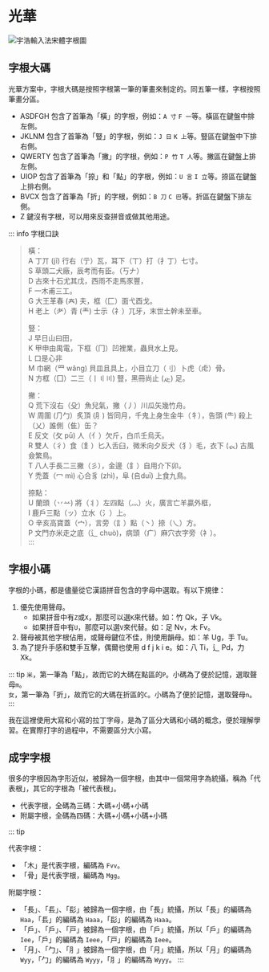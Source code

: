 # 光華

![宇浩輸入法宋體字根圖](/yulight.webp)

## 字根大碼

光華方案中，字根大碼是按照字根第一筆的筆畫來制定的。同五筆一樣，字根按照筆畫分區。

- ASDFGH 包含了首筆為「橫」的字根，例如：`A 寸` `F 一`等。橫區在鍵盤中排左側。
- JKLNM 包含了首筆為「豎」的字根，例如：`J 日` `K 上`等。豎區在鍵盤中下排右側。
- QWERTY 包含了首筆為「撇」的字根，例如：`P 竹` `T 人`等。撇區在鍵盤上排左側。
- UIOP 包含了首筆為「捺」和「點」的字根，例如：`U 言` `I 立`等。捺區在鍵盤上排右側。
- BVCX 包含了首筆為「折」的字根，例如：`B 刀` `C 巴`等。折區在鍵盤下排左側。
- Z 鍵沒有字根，可以用來反查拼音或做其他用途。

::: info 字根口訣
>橫：  
>A 丁丌 (jī) 行右（亍）瓦，耳下（丅）打（扌丁）七寸。  
>S 草頭二犬廠，辰考而有臣。（丂𠂇）  
>D 古來十石尤其戊，西雨不走馬豕豐，  
>F 一木甫三工。  
>G 大王革春 (𡗗) 夫，框（匚）面弋酉戈。  
>H 老上（耂）青 (龶) 士示（礻）兀牙，末世土幹未至車。  
>
>豎：  
>J 早日山曰田，  
>K 甲申由禺電，下框（冂）凹裡業，蟲貝水上見。  
>L 口是心非  
>M 巾網（罒 wǎng) 貝皿且具上，小目立刀（刂）卜虎（虍）骨。  
>N 方框（囗）二三（丨〢〣) 豎，黑冊尚止 (龰) 足。  
>
>撇：  
>Q 荒下沒右（殳）魚兒氣，撇（丿）川瓜矢幾竹舟。  
>W 周圍 (⺆勹）炙頂 (⺼) 皆同月，千鬼上身生金牛（牜），告頭 (⺧) 殺上（乂）誰側（隹）缶？  
>E 反文（攵 pū) 人（亻）欠斤，白爪壬烏夭。  
>R 雙人（彳）食（飠）匕入舌臼，微禾向夕反犬（犭）毛，衣下 (𧘇) 古風僉繁鳥。  
>T 八人手長二三撇（彡），金邊（釒）自用介下卯。  
>Y 禿蓋（冖 mì) 心合豸 (zhì)，阜 (𠂤duī) 上食九鳥。  
>
>捺點：  
>U 蘭頭（丷䒑) 將（丬）左四點（灬）火，廣言亡羊贏外框，  
>I 鹿戶三點（ッ）立水（氵）上。  
>O 辛亥高寶蓋（宀），言旁（訁）點（丶）捺（乀）方。  
>P 文門亦米走之底（辶 chuò)，病頭（疒）麻穴衣字旁（衤）。  
:::

## 字根小碼

字根的小碼，都是儘量從它漢語拼音包含的字母中選取。有以下規律：

1. 優先使用聲母。
   - 如果拼音中有`Z`或`X`，那麼可以選`K`來代替。如：竹 Qk，子 Vk。
   - 如果拼音中有`U`，那麼可以選`V`來代替。如：足 Nv，木 Fv。
2. 聲母被其他字根佔用，或聲母鍵位不佳，則使用韻母。如：羊 Ug，手 Tu。
3. 為了提升手感和雙手互擊，偶爾也使用 d f j k i e。如：八 Ti，辶 Pd，力 Xk。

::: tip
 `米`，第一筆為「點」，故而它的大碼在點區的`P`。小碼為了便於記憶，選取聲母`m`。  
 `女`，第一筆為「折」，故而它的大碼在折區的`C`。小碼為了便於記憶，選取聲母`n`。  
:::

我在這裡使用大寫和小寫的拉丁字母，是為了區分大碼和小碼的概念，便於理解學習。在實際打字的過程中，不需要區分大小寫。

## 成字字根

很多的字根因為字形近似，被歸為一個字根，由其中一個常用字為統攝，稱為「代表根」，其它的字根為「被代表根」。

- 代表字根，全碼為三碼：大碼+小碼+小碼
- 附屬字根，全碼為四碼：大碼+小碼+小碼+小碼

::: tip

代表字根：

- 「木」是代表字根，編碼為 `Fvv`。
- 「骨」是代表字根，編碼為 `Mgg`。

附屬字根：

- 「長」、「镸」、「髟」被歸為一個字根，由「長」統攝，所以「長」的編碼為 `Haa`，「镸」的編碼為 `Haaa`，「髟」的編碼為 `Haaa`。
- 「戶」、「戶」、「戸」被歸為一個字根，由「戶」統攝，所以「戶」的編碼為 `Iee`，「戶」的編碼為 `Ieee`，「戸」的編碼為 `Ieee`。
- 「月」、「勹」、「⺼」被歸為一個字根，由「月」統攝，所以「月」的編碼為 `Wyy`，「勹」的編碼為 `Wyyy`，「⺼」的編碼為 `Wyyy`。
:::
